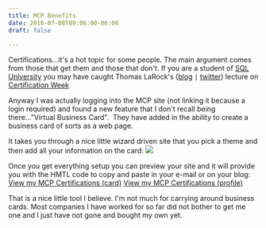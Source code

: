 ```yaml
---
title: MCP Benefits
date: 2010-07-08T09:06:00-06:00
draft: false

---
```


Certifications...it's a hot topic for some people.  The main argument comes from those that get them and those that don't.  If you are a student of <a href="http://sqlchicken.com/sql-university/" target="_blank">SQL University</a> you may have caught Thomas LaRock's (<a href="http://thomaslarock.com/" target="_blank">blog</a> `|` <a href="http://www.twitter.com/sqlrockstar" target="_blank">twitter</a>) lecture on <a href="http://thomaslarock.com/2010/07/sql-university-certification-week/" target="_blank">Certification Week</a>

Anyway I was actually logging into the MCP site (not linking it because a login required) and found a new feature that I don't recall being there..."Virtual Business Card".  They have added in the ability to create a business card of sorts as a web page.

It takes you through a nice little wizard driven site that you pick a theme and then add all your information on the card:
![](/img/virtualcard.jpg)

Once you get everything setup you can preview your site and it will provide you with the HMTL code to copy and paste in your e-mail or on your blog:
<a href="https://www.mcpvirtualbusinesscard.com/VBCServer/shawnmelton/card" target="_blank">View my MCP Certifications (card)</a>
<a href="https://www.mcpvirtualbusinesscard.com/VBCServer/shawnmelton/profile" target="_blank">View my MCP Certifications (profile)</a>

That is a nice little tool I believe.  I'm not much for carrying around business cards.  Most companies I have worked for so far did not bother to get me one and I just have not gone and bought my own yet.
